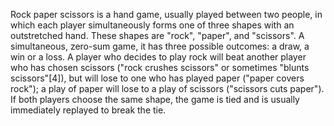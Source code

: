 Rock paper scissors is a hand game, usually played between two people, in which each player simultaneously forms one of three shapes with an outstretched hand. These shapes are "rock", "paper", and "scissors".
A simultaneous, zero-sum game, it has three possible outcomes: a draw, a win or a loss. A player who decides to play rock will beat another player who has chosen scissors ("rock crushes scissors" or sometimes "blunts scissors"[4]), but will lose to one who has played paper ("paper covers rock"); a play of paper will lose to a play of scissors ("scissors cuts paper"). If both players choose the same shape, the game is tied and is usually immediately replayed to break the tie.

